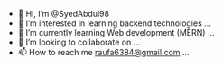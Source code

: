 - 👋 Hi, I’m @SyedAbdul98
- 👀 I’m interested in learning backend technologies ...
- 🌱 I’m currently learning Web development (MERN) ...
- 💞️ I’m looking to collaborate on ...
- 📫 How to reach me raufa6384@gmail.com ...

<!---
SyedAbdul98/SyedAbdul98 is a ✨ special ✨ repository because its `README.md` (this file) appears on your GitHub profile.
You can click the Preview link to take a look at your changes.
--->
